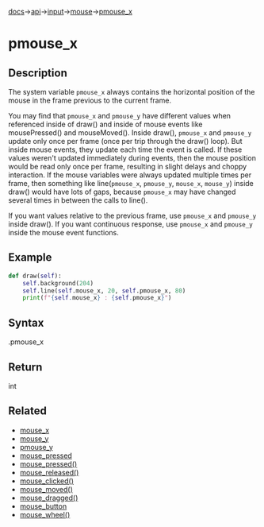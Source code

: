 [docs](/docs/)→[api](/docs/api)→[input](/docs/api/input/)→[mouse](/docs/api/input/mouse/)→[pmouse_x](/docs/api/input/mouse/pmouse_x.md)

# pmouse_x

## Description

The system variable `pmouse_x` always contains the horizontal position of the mouse in the frame previous to the current frame.

You may find that `pmouse_x` and `pmouse_y` have different values when referenced inside of draw() and inside of mouse events like mousePressed() and mouseMoved(). Inside draw(), `pmouse_x` and `pmouse_y` update only once per frame (once per trip through the draw() loop). But inside mouse events, they update each time the event is called. If these values weren't updated immediately during events, then the mouse position would be read only once per frame, resulting in slight delays and choppy interaction. If the mouse variables were always updated multiple times per frame, then something like line(`pmouse_x`, `pmouse_y`, `mouse_x`, `mouse_y`) inside draw() would have lots of gaps, because `pmouse_x` may have changed several times in between the calls to line().

If you want values relative to the previous frame, use `pmouse_x` and `pmouse_y` inside draw(). If you want continuous response, use `pmouse_x` and `pmouse_y` inside the mouse event functions.

## Example

```py
def draw(self):
    self.background(204)
    self.line(self.mouse_x, 20, self.pmouse_x, 80)
    print(f"{self.mouse_x} : {self.pmouse_x}")
```

## Syntax

.pmouse_x

## Return

int

## Related

- [mouse_x](/docs/api/input/mouse/mouse_x.md)
- [mouse_y](/docs/api/input/mouse/mouse_y.md)
- [pmouse_y](/docs/api/input/mouse/pmouse_y.md)
- [mouse_pressed](/docs/api/input/mouse/mouse_pressed_.md)
- [mouse_pressed()](/docs/api/input/mouse/mouse_pressed_.md)
- [mouse_released()](/docs/api/input/mouse/mouse_released_.md)
- [mouse_clicked()](/docs/api/input/mouse/mouse_clicked_.md)
- [mouse_moved()](/docs/api/input/mouse/mouse_moved_.md)
- [mouse_dragged()](/docs/api/input/mouse/mouse_dragged_.md)
- [mouse_button](/docs/api/input/mouse/mouse_button.md)
- [mouse_wheel()](/docs/api/input/mouse/mouse_wheel_.md)